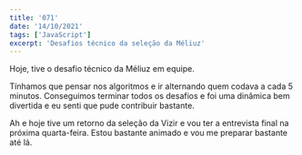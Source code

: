 ```yaml
---
title: '071'
date: '14/10/2021'
tags: ['JavaScript']
excerpt: 'Desafios técnico da seleção da Méliuz'
---
```

Hoje, tive o desafio técnico da Méliuz em equipe.

Tínhamos que pensar nos algoritmos e ir alternando quem codava a cada 5 minutos. Conseguimos terminar todos os desafios e foi uma dinâmica bem divertida e eu senti que pude contribuir bastante.

Ah e hoje tive um retorno da seleção da Vizir e vou ter a entrevista final na próxima quarta-feira. Estou bastante animado e vou me preparar bastante até lá.

